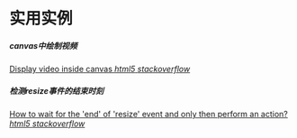 #	实用实例

#####	canvas中绘制视频<br>
[Display video inside canvas	_html5_ _stackoverflow_](https://stackoverflow.com/questions/4429440/html5-display-video-inside-canvas)

#####	检测resize事件的结束时刻<br>
[How to wait for the 'end' of 'resize' event and only then perform an action?	_html5_ _stackoverflow_](https://stackoverflow.com/questions/5489946/jquery-how-to-wait-for-the-end-of-resize-event-and-only-then-perform-an-ac)




	